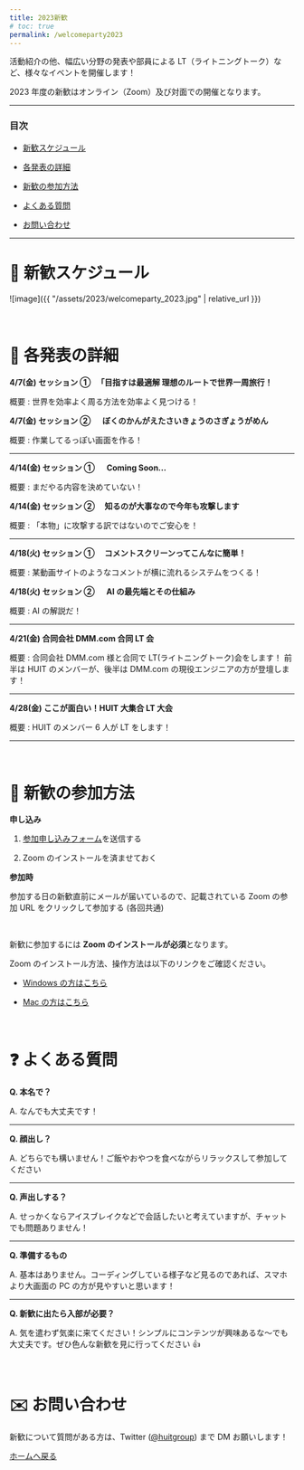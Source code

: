 ```yaml
---
title: 2023新歓
# toc: true
permalink: /welcomeparty2023
---
```


活動紹介の他、幅広い分野の発表や部員による LT（ライトニングトーク）など、様々なイベントを開催します！

2023 年度の新歓はオンライン（Zoom）及び対面での開催となります。

---

### 目次

- [新歓スケジュール](#schedule)

- [各発表の詳細](#detail)

- [新歓の参加方法](#join)

- [よくある質問](#question)

- [お問い合わせ](#contact)

---

<!-- ページ内遷移用のaタグ -->

<a id="schedule"></a>

# 📅 新歓スケジュール

![image]({{ "/assets/2023/welcomeparty_2023.jpg" | relative_url }})

<br/>

<!-- ページ内遷移用のaタグ -->

<a id="detail"></a>

# 📘 各発表の詳細

**4/7(金) セッション ① 　「目指すは最適解 理想のルートで世界一周旅行！**

概要 : 世界を効率よく周る方法を効率よく見つける！

**4/7(金) セッション ② 　 ぼくのかんがえたさいきょうのさぎょうがめん**

概要 : 作業してるっぽい画面を作る！

---

**4/14(金) セッション ① 　 Coming Soon...**

概要 : まだやる内容を決めていない！

**4/14(金) セッション ② 　知るのが大事なので今年も攻撃します**

概要 : 「本物」に攻撃する訳ではないのでご安心を！

---

**4/18(火) セッション ① 　コメントスクリーンってこんなに簡単！**

概要 : 某動画サイトのようなコメントが横に流れるシステムをつくる！

**4/18(火) セッション ② 　 AI の最先端とその仕組み**

概要 : AI の解説だ！

---

**4/21(金) 合同会社 DMM.com 合同 LT 会**

概要 : 合同会社 DMM.com 様と合同で LT(ライトニングトーク)会をします！
前半は HUIT のメンバーが、後半は DMM.com の現役エンジニアの方が登壇します！

---

**4/28(金) ここが面白い！HUIT 大集合 LT 大会**

概要 : HUIT のメンバー 6 人が LT をします！

---

<br/>

<!-- ページ内遷移用のaタグ -->

<a id="join"></a>

# 📝 新歓の参加方法

**申し込み**

<!-- 1. <a href="https://forms.gle/QFouk7eM2FJ62ZDB6" target="_blank" rel="noopener noreferrer">参加申し込みフォーム</a>を送信する -->

1. <a href="https://forms.gle/rtAjSr8pRWr538qX8" target="_blank" rel="noopener noreferrer">参加申し込みフォーム</a>を送信する

2. Zoom のインストールを済ませておく

**参加時**

参加する日の新歓直前にメールが届いているので、記載されている Zoom の参加 URL をクリックして参加する (各回共通)

<br/>

新歓に参加するには **Zoom のインストールが必須**となります。

Zoom のインストール方法、操作方法は以下のリンクをご確認ください。

- [Windows の方はこちら](https://www.fortune-factory.net/2020/07/zoom-pc-1)

- [Mac の方はこちら](https://yogashare.info/blog/zoom-macbook-2/)

<br/>

<!-- ページ内遷移用のaタグ -->

<a id="question"></a>

# ❓ よくある質問

**Q. 本名で？**

A. なんでも大丈夫です！

---

**Q. 顔出し？**

A. どちらでも構いません！ご飯やおやつを食べながらリラックスして参加してください

---

**Q. 声出しする？**

A. せっかくならアイスブレイクなどで会話したいと考えていますが、チャットでも問題ありません！

---

**Q. 準備するもの**

A. 基本はありません。コーディングしている様子など見るのであれば、スマホより大画面の PC の方が見やすいと思います！

---

**Q. 新歓に出たら入部が必要？**

A. 気を遣わず気楽に来てください！シンプルにコンテンツが興味あるな～でも大丈夫です。ぜひ色んな新歓を見に行ってください 👍

<br/>

<!-- ページ内遷移用のaタグ -->

<a id="contact"></a>

# ✉️ お問い合わせ

新歓について質問がある方は、Twitter ([@huitgroup](https://twitter.com/huitgroup)) まで DM お願いします！

[ホームへ戻る]({{site.baseurl}}/)
